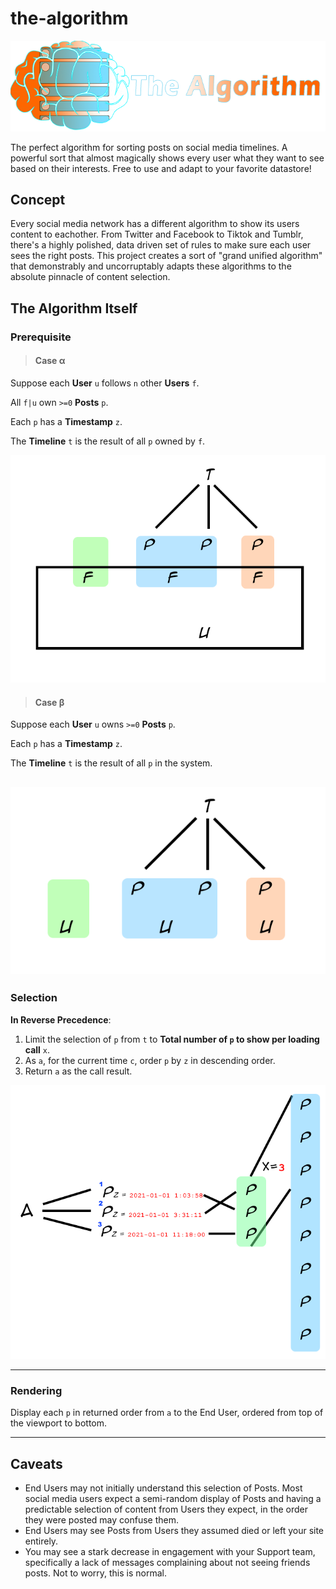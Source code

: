 # the-algorithm
![The Algorithm](/img/logo.png?raw=true)

The perfect algorithm for sorting posts on social media timelines. A powerful sort that almost magically shows every user what they want to see based on their interests. Free to use and adapt to your favorite datastore!

## Concept
Every social media network has a different algorithm to show its users content to eachother. From Twitter and Facebook to Tiktok and Tumblr, there's a highly polished, data driven set of rules to make sure each user sees the right posts. This project creates a sort of "grand unified algorithm" that demonstrably and uncorruptably adapts these algorithms to the absolute pinnacle of content selection.

## The Algorithm Itself

### Prerequisite
> #### Case α
Suppose each **User** `u` follows `n` other **Users** `f`.

All `f|u` own `>=0` **Posts** `p`.

Each `p` has a **Timestamp** `z`.

The **Timeline** `t` is the result of all `p` owned by `f`.

![Case Alpha](/img/case_alpha.png?raw=true)

> #### Case β
Suppose each **User** `u` owns `>=0` **Posts** `p`.

Each `p` has a **Timestamp** `z`.

The **Timeline** `t` is the result of all `p` in the system.

![Case Beta](/img/case_beta.png?raw=true)
-----

### Selection
**In Reverse Precedence**:

1. Limit the selection of `p` from `t` to **Total number of `p` to show per loading call** `x`.
2. As `a`, for the current time `c`, order `p` by `z` in descending order.
3. Return `a` as the call result.

![Selection](/img/selection.png?raw=true)

-----

### Rendering
Display each `p` in returned order from `a` to the End User, ordered from top of the viewport to bottom.

-----

## Caveats
- End Users may not initially understand this selection of Posts. Most social media users expect a semi-random display of Posts and having a predictable selection of content from Users they expect, in the order they were posted may confuse them.
- End Users may see Posts from Users they assumed died or left your site entirely.
- You may see a stark decrease in engagement with your Support team, specifically a lack of messages complaining about not seeing friends posts. Not to worry, this is normal.

